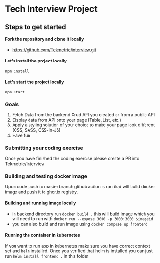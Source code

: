 # Tech Interview Project

## Steps to get started

#### Fork the repository and clone it locally

- <https://github.com/Tekmetric/interview.git>

#### Let's install the project locally

`npm install`

#### Let's start the project locally

`npm start`

### Goals

1. Fetch Data from the backend Crud API you created or from a public API
2. Display data from API onto your page (Table, List, etc.)
3. Apply a styling solution of your choice to make your page look different (CSS, SASS, CSS-in-JS)
4. Have fun

### Submitting your coding exercise

Once you have finished the coding exercise please create a PR into Tekmetric/interview

### Building and testing docker image

Upon code push to master branch github action is ran that will build docker image and push it to ghcr.io registry.

#### Building and running image locally

- in backend directory run `docker build .` this will build image which you will need to run with `docker run --expose 3000 -p 3000:3000 $imageid`
- you can also build and run image using `docker compose up frontend`

#### Running the container in kubernetes

If you want to run app in kubernetes make sure you have correct context set and `helm` installed. Once you verified that helm is installed you can just run `helm install frontend .` in this folder

